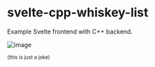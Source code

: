# svelte-cpp-whiskey-list

Example Svelte frontend with C++ backend.

![image](https://user-images.githubusercontent.com/2458265/210479829-0491324e-823e-4d3c-9ab7-09c6d4f7c65f.png)

<sub>(this is just a joke)<sub>
